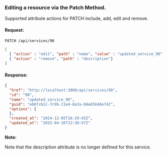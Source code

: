 ---
---

### Editing a resource via the Patch Method.

Supported attribute actions for PATCH include, add, edit and remove.

#### Request:

    PATCH /api/services/90

``` json
[
  { "action" : "edit", "path" : "name", "value" : "updated_service_90" },
  { "action" : "remove", "path" : "description"}
]
```

#### Response:

``` json
{
  "href": "http://localhost:3000/api/services/90",
  "id": "90",
  "name": "updated_service_90",
  "guid": "eb6fc61c-7c9b-11e4-8a3a-b8e85646e742",
  "options": {
  },
  "created_at": "2014-12-05T16:29:43Z",
  "updated_at": "2015-04-16T22:38:57Z"
}
```

**Note:**

Note that the description attribute is no longer defined for this service.
